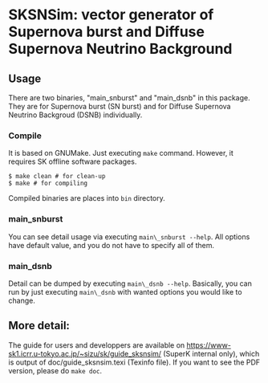 # SKSNSim: vector generator of Supernova burst and Diffuse Supernova Neutrino Background
## Usage
There are two binaries, "main\_snburst" and "main\_dsnb" in this package. They are for Supernova burst (SN burst) and for Diffuse Supernova Neutrino Backgroud (DSNB) individually.

### Compile
It is based on GNUMake. Just executing ``make`` command. However, it requires SK offline software packages.
```SHELL
$ make clean # for clean-up
$ make # for compiling
```
Compiled binaries are places into ``bin`` directory.

### main\_snburst

You can see detail usage via executing ``main\_snburst --help``. All options have default value, and you do not have to specify all of them.


### main\_dsnb
Detail can be dumped by executing ``main\_dsnb --help``.
Basically, you can run by just executing ``main\_dsnb`` with wanted options you would like to change.

## More detail:

The guide for users and developpers are available on https://www-sk1.icrr.u-tokyo.ac.jp/~sizu/sk/guide_sksnsim/ (SuperK internal only), which is output of doc/guide_sksnsim.texi (Texinfo file). If you want to see the PDF version, please do ``make doc``.
